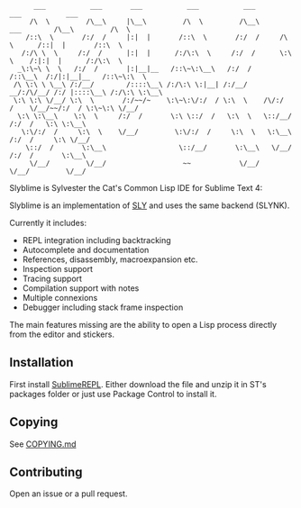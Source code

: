 ```
      ___           ___       ___           ___           ___                   ___           ___     
     /\  \         /\__\     |\__\         /\  \         /\__\      ___        /\__\         /\  \    
    /::\  \       /:/  /     |:|  |       /::\  \       /:/  /     /\  \      /::|  |       /::\  \   
   /:/\ \  \     /:/  /      |:|  |      /:/\:\  \     /:/  /      \:\  \    /:|:|  |      /:/\:\  \  
  _\:\~\ \  \   /:/  /       |:|__|__   /::\~\:\__\   /:/  /       /::\__\  /:/|:|__|__   /::\~\:\  \ 
 /\ \:\ \ \__\ /:/__/        /::::\__\ /:/\:\ \:|__| /:/__/     __/:/\/__/ /:/ |::::\__\ /:/\:\ \:\__\
 \:\ \:\ \/__/ \:\  \       /:/~~/~    \:\~\:\/:/  / \:\  \    /\/:/  /    \/__/~~/:/  / \:\~\:\ \/__/
  \:\ \:\__\    \:\  \     /:/  /       \:\ \::/  /   \:\  \   \::/__/           /:/  /   \:\ \:\__\  
   \:\/:/  /     \:\  \    \/__/         \:\/:/  /     \:\  \   \:\__\          /:/  /     \:\ \/__/  
    \::/  /       \:\__\                  \::/__/       \:\__\   \/__/         /:/  /       \:\__\    
     \/__/         \/__/                   ~~            \/__/                 \/__/         \/__/    

```

Slyblime is Sylvester the Cat's Common Lisp IDE for Sublime Text 4:

Slyblime is an implementation of [SLY](https://github.com/joaotavora/sly) and uses the same backend (SLYNK).

Currently it includes:

* REPL integration including backtracking
* Autocomplete and documentation
* References, disassembly, macroexpansion etc.
* Inspection support
* Tracing support
* Compilation support with notes
* Multiple connexions
* Debugger including stack frame inspection

The main features missing are the ability to open a Lisp process directly from the editor and stickers.

## Installation
First install [SublimeREPL](https://github.com/wuub/SublimeREPL).
Either download the file and unzip it in ST's packages folder or just use Package Control to install it.

## Copying

See [COPYING.md](COPYING.md)

## Contributing

Open an issue or a pull request.

